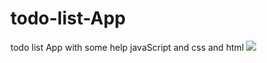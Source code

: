 # todo-list-App
todo list App with some help javaScript and css and html
<img src ="https://pbs.twimg.com/media/FSi0Er4WQAAjHnf?format=jpg&name=large">
